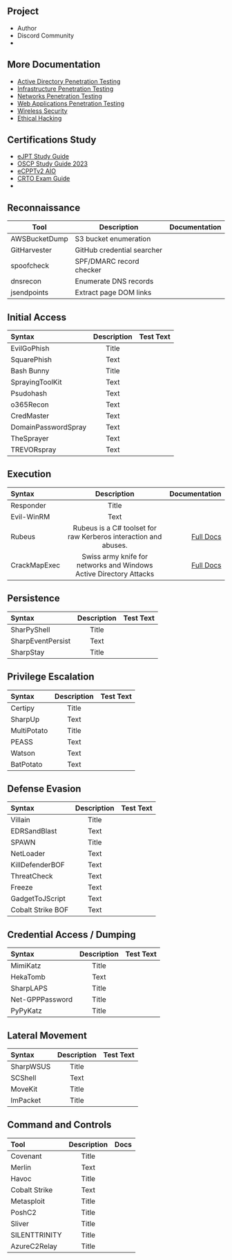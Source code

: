 ## Project

- Author
- Discord Community
- 


## More Documentation

- [Active Directory Penetration Testing](https://github.com/PopLabSec/Active-Directory-Penetration-Testing)
- [Infrastructure Penetration Testing]()
- [Networks Penetration Testing](https://github.com/PopLabSec/Networking-Penetration-Testing)
- [Web Applications Penetration Testing](https://github.com/PopLabSec/Web-Applications-Penetration-Testing)
- [Wireless Security](https://www.offensive-wireless.com/)
- [Ethical Hacking](https://github.com/PopLabSec/RFS-Ethical-Hacking)


## Certifications Study

- [eJPT Study Guide](https://github.com/PopLabSec/eJPT-Study-Guide)
- [OSCP Study Guide 2023](https://github.com/PopLabSec/OSCP-Study-Guide)
- [eCPPTv2 AIO](https://github.com/PopLabSec/eCPPTv2-AIO)
- [CRTO Exam Guide](https://github.com/PopLabSec/CRTO-Exam-Guide)
- []()



## Reconnaissance

|Tool	       |Description	| Documentation |
|--------------|------------|---------|
|AWSBucketDump|	S3 bucket enumeration |[]()|
|GitHarvester|	GitHub credential searcher|[]()|
|spoofcheck|	SPF/DMARC record checker|[]()|
|dnsrecon|	Enumerate DNS records|[]()|
|jsendpoints|	Extract page DOM links|[]()|

## Initial Access

| Syntax      | Description | Test Text     |
| :---        |    :----:   |          ---: |
| EvilGoPhish      | Title       | []()   |
| SquarePhish   | Text        | []()      |
| Bash Bunny      | Title       | []()   |
| SprayingToolKit  | Text        | []()      |
| Psudohash   | Text        | []()      |
| o365Recon  | Text        | []()      |
| CredMaster  | Text        | []()      |
| DomainPasswordSpray   | Text        | []()      |
| TheSprayer  | Text        | []()      |
| TREVORspray  | Text        | []()      |

## Execution

| Syntax      | Description | Documentation     |
| :---        |    :----:   |          ---: |
| Responder      | Title       | []()   |
| Evil-WinRM   | Text        | []()      |
| Rubeus   | Rubeus is a C# toolset for raw Kerberos interaction and abuses. | [Full Docs](https://ghostpack.popdocs.net/)      |
| CrackMapExec   | Swiss army knife for networks and Windows Active Directory Attacks| [Full Docs](https://crackmapexec.popdocs.net/)      |


## Persistence

| Syntax      | Description | Test Text     |
| :---        |    :----:   |          ---: |
| SharPyShell      | Title       | []()   |
| SharpEventPersist   | Text        | []()      |
| SharpStay      | Title       | []()   |




## Privilege Escalation

| Syntax      | Description | Test Text     |
| :---        |    :----:   |          ---: |
| Certipy      | Title       | []()   |
| SharpUp   | Text        | []()      |
| MultiPotato      | Title       | []()   |
| PEASS   | Text        | []()      |
| Watson   | Text        | []()      |
| BatPotato   | Text        | []()      |


## Defense Evasion

| Syntax      | Description | Test Text     |
| :---        |    :----:   |          ---: |
| Villain      | Title       | []()   |
| EDRSandBlast   | Text        | []()      |
| SPAWN      | Title       | []()   |
| NetLoader   | Text        | []()      |
| KillDefenderBOF   | Text        | []()      |
| ThreatCheck   | Text        | []()      |
| Freeze   | Text        | []()      |
| GadgetToJScript   | Text        | []()      |
|Cobalt Strike BOF | Text  | []()      |

## Credential Access / Dumping

| Syntax      | Description | Test Text     |
| :---        |    :----:   |          ---: |
| MimiKatz      | Title       | []()   |
| HekaTomb   | Text        | []()      |
| SharpLAPS      | Title       | []()   |
| Net-GPPPassword      | Title       | []()   |
| PyPyKatz      | Title       | []()   |


## Lateral Movement

| Syntax      | Description | Test Text     |
| :---        |    :----:   |          ---: |
| SharpWSUS      | Title       | []()   |
| SCShell   | Text        | []()      |
| MoveKit      | Title       | []()   |
| ImPacket      | Title       | []()   |


## Command and Controls


| Tool      | Description | Docs    |
| :---        |    :----:   |          ---: |
| Covenant      | Title       | []()   |
| Merlin   | Text        | []()      |
| Havoc      | Title       | []()   |
| Cobalt Strike   | Text        | []()      |
| Metasploit      | Title       | []()   |
| PoshC2      | Title       | []()   |
| Sliver      | Title       | []()   |
| SILENTTRINITY      | Title       | []()   |
| AzureC2Relay      | Title       | []()   |